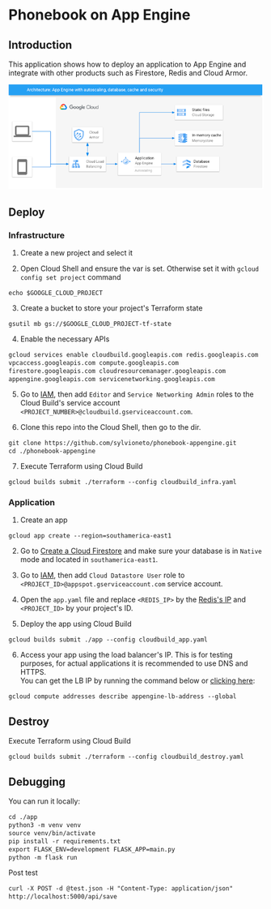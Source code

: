# Phonebook on App Engine

## Introduction
This application shows how to deploy an application to App Engine and integrate with other products such as Firestore, Redis and Cloud Armor.

![solution](solution.png)

## Deploy

### Infrastructure
1. Create a new project and select it

2. Open Cloud Shell and ensure the var is set. Otherwise set it with `gcloud config set project` command
```
echo $GOOGLE_CLOUD_PROJECT
```

3. Create a bucket to store your project's Terraform state
```
gsutil mb gs://$GOOGLE_CLOUD_PROJECT-tf-state
```

4. Enable the necessary APIs
```
gcloud services enable cloudbuild.googleapis.com redis.googleapis.com vpcaccess.googleapis.com compute.googleapis.com firestore.googleapis.com cloudresourcemanager.googleapis.com appengine.googleapis.com servicenetworking.googleapis.com
```

5. Go to [IAM](https://console.cloud.google.com/iam-admin/iam), then add `Editor` and `Service Networking Admin` roles to the Cloud Build's service account `<PROJECT_NUMBER>@cloudbuild.gserviceaccount.com`.

6. Clone this repo into the Cloud Shell, then go to the dir.
```
git clone https://github.com/sylvioneto/phonebook-appengine.git
cd ./phonebook-appengine
```

7. Execute Terraform using Cloud Build
```
gcloud builds submit ./terraform --config cloudbuild_infra.yaml
```


### Application 

1. Create an app
```
gcloud app create --region=southamerica-east1
```

2. Go to [Create a Cloud Firestore](https://console.cloud.google.com/firestore/) and make sure your database is in `Native` mode and located in `southamerica-east1`.

3. Go to [IAM](https://console.cloud.google.com/iam-admin/iam), then add `Cloud Datastore User` role to `<PROJECT_ID>@appspot.gserviceaccount.com` service account.

4. Open the `app.yaml` file and replace `<REDIS_IP>` by the [Redis's IP](https://console.cloud.google.com/memorystore/redis/instances) and `<PROJECT_ID>` by your project's ID.

5. Deploy the app using Cloud Build
```
gcloud builds submit ./app --config cloudbuild_app.yaml
```

6. Access your app using the load balancer's IP. This is for testing purposes, for actual applications it is recommended to use DNS and HTTPS.  
You can get the LB IP by running the command below or [clicking here](https://console.cloud.google.com/net-services/loadbalancing/details/http/appengine-lb-url-map):
```
gcloud compute addresses describe appengine-lb-address --global
```

## Destroy
Execute Terraform using Cloud Build
```
gcloud builds submit ./terraform --config cloudbuild_destroy.yaml
```

## Debugging
You can run it locally:
```
cd ./app
python3 -m venv venv
source venv/bin/activate
pip install -r requirements.txt
export FLASK_ENV=development FLASK_APP=main.py
python -m flask run
```

Post test
```
curl -X POST -d @test.json -H "Content-Type: application/json" http://localhost:5000/api/save
```
